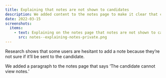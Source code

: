 ```yaml
---
title: Explaining that notes are not shown to candidates
description: We added content to the notes page to make it clear that candidates cannot see notes added by providers.
date: 2022-03-15
screenshots:
  items:
    - text: Explaining on the notes page that notes are not shown to candidates
      src: notes--explaining-notes-private.png
---
```


Research shows that some users are hesitant to add a note because they’re not sure if it’ll be sent to the candidate.

We added a paragraph to the notes page that says ‘The candidate cannot view notes.’